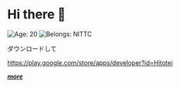 # Hi there 👋 

![Age: 20](https://img.shields.io/badge/age-20-blue?style=for-the-badge)
![Belongs: NITTC](https://img.shields.io/badge/belongs-nittc-Green?style=for-the-badge)

ダウンロードして

https://play.google.com/store/apps/developer?id=Hitotei

_**[more](https://hitotei.github.io/)**_

